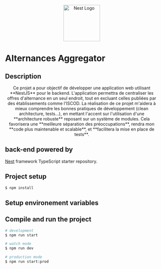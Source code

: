 <p align="center">
  <a href="http://nestjs.com/" target="blank"><img src="https://nestjs.com/img/logo-small.svg" width="120" alt="Nest Logo" /></a>
  <h1>Alternances Aggregator</h1>
</p>

[circleci-image]: https://img.shields.io/circleci/build/github/nestjs/nest/master?token=abc123def456
[circleci-url]: https://circleci.com/gh/nestjs/nest
## Description
  <p align="center">Ce projet a pour objectif de développer une application web utilisant **NestJS** pour le backend. L'application permettra de centraliser les offres d'alternance en un seul endroit, tout en excluant celles publiées par des établissements comme l'ISCOD. La réalisation de ce projet m'aidera à mieux comprendre les bonnes pratiques de développement (clean architecture, tests...), en mettant l'accent sur l'utilisation d'une **architecture robuste** reposant sur un système de modules. Cela favorisera une **meilleure séparation des préoccupations**, rendra mon **code plus maintenable et scalable**, et **facilitera la mise en place de tests**.</p>

## back-end powered by

[Nest](https://github.com/nestjs/nest) framework TypeScript starter repository.

## Project setup

```bash
$ npm install
```
## Setup environement variables

## Compile and run the project

```bash
# development
$ npm run start

# watch mode
$ npm run dev

# production mode
$ npm run start:prod


